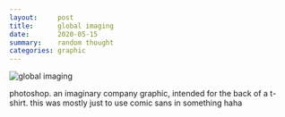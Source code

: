 ```yaml
---
layout:     post
title:      global imaging
date:       2020-05-15
summary:    random thought
categories: graphic
---
```


![global imaging](https://i.imgur.com/IYgjTzX.jpg)

photoshop. an imaginary company graphic, intended for the back of a t-shirt. this was mostly just to use comic sans in something haha
